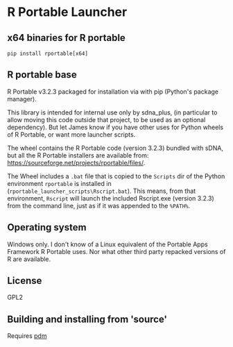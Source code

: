 # R Portable Launcher

## x64 binaries for R portable

```
pip install rportable[x64]
```

## R portable base
R Portable v3.2.3 packaged for installation via with pip (Python's package manager).  

This library is intended for internal use only by sdna_plus, 
(in particular to allow moving this code outside that project, to 
be used as an optional dependency).  But let James know if you 
have other uses for Python wheels of R Portable, or want more 
launcher scripts.

The wheel contains the R Portable code (version 3.2.3) bundled with sDNA,
but all the R Portable installers are available 
from: https://sourceforge.net/projects/rportable/files/.

The Wheel includes a `.bat` file that is copied to the `Scripts` dir of the Python
environment `rportable` is installed in (`rportable_launcher_scripts\Rscript.bat`). 
This means, from that environment, `Rscript` will launch the included Rscript.exe 
(version 3.2.3) from the command line, just as if it was appended to the `%PATH%`.

## Operating system
Windows only.  I don't know of a Linux equivalent of the Portable Apps Framework 
R Portable uses.  Nor what other third party repacked versions of R are available.

## License
GPL2

## Building and installing from 'source'
Requires [pdm](https://pdm-project.org/en/latest/)
